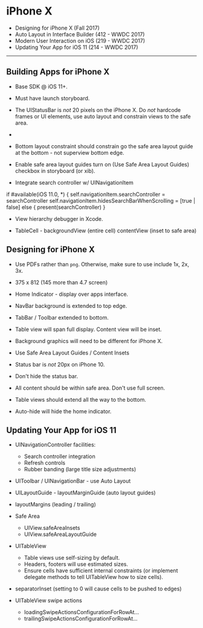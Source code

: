 # iPhone X

* Designing for iPhone X (Fall 2017)
* Auto Layout in Interface Builder (412 - WWDC 2017)
* Modern User Interaction on iOS (219 - WWDC 2017)
* Updating Your App for iOS 11 (214 - WWDC 2017)

---

## Building Apps for iPhone X

* Base SDK @ iOS 11+.
* Must have launch storyboard.

* The UIStatusBar is *not* 20 pixels on the iPhone X. Do *not* hardcode frames
  or UI elements, use auto layout and constrain views to the safe area.

* 
* Bottom layout constraint should constrain go the safe area layout guide at the bottom - not superview bottom edge.
* Enable safe area layout guides turn on (Use Safe Area Layout Guides) checkbox in storyboard (or xib).

* Integrate search controller w/ UINavigationItem

if #available(iOS 11.0, *) {
  self.navigationItem.searchController = searchController
  self.navigationItem.hidesSearchBarWhenScrolling = [true | false]
else {
  present(searchController)
}

* View hierarchy debugger in Xcode.

* TableCell - backgroundView (entire cell)
              contentView (inset to safe area)


## Designing for iPhone X

* Use PDFs rather than `png`. Otherwise, make sure to use include 1x, 2x, 3x.
* 375 x 812 (145 more than 4.7 screen)

* Home Indicator - display over apps interface.

* NavBar background is extended to top edge.
* TabBar / Toolbar extended to bottom.
* Table view will span full display. Content view will be inset.

* Background graphics will need to be different for iPhone X.
* Use Safe Area Layout Guides / Content Insets

* Status bar is *not* 20px on iPhone 10.
* Don't hide the status bar.

* All content should be within safe area. Don't use full screen.
* Table views should extend all the way to the bottom.
* Auto-hide will hide the home indicator.

## Updating Your App for iOS 11

* UINavigationController facilities:
  * Search controller integration
  * Refresh controls
  * Rubber banding (large title size adjustments)

* UIToolbar / UINavigationBar - use Auto Layout

* UILayoutGuide - layoutMarginGuide (auto layout guides)
* layoutMargins (leading / trailing)


* Safe Area
  * UIView.safeAreaInsets
  * UIView.safeAreaLayoutGuide

* UITableView
  * Table views use self-sizing by default.
  * Headers, footers will use estimated sizes.
  * Ensure cells have sufficient internal constraints (or implement delegate methods to tell UITableView how to size cells).

* separatorInset (setting to 0 will cause cells to be pushed to edges)

* UITableView swipe actions
  * loadingSwipeActionsConfigurationForRowAt...
  * trailingSwipeActionsConfigurationForRowAt...
